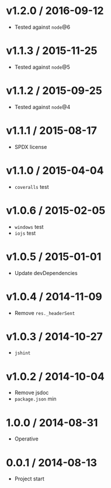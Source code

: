 v1.2.0 / 2016-09-12
==================

  * Tested against `node`@6

v1.1.3 / 2015-11-25
==================

  * Tested against `node`@5

v1.1.2 / 2015-09-25
==================

  * Tested against `node`@4

v1.1.1 / 2015-08-17
==================

  * SPDX license

v1.1.0 / 2015-04-04
==================

  * `coveralls` test

v1.0.6 / 2015-02-05
==================

  * `windows` test
  * `iojs` test

v1.0.5 / 2015-01-01
==================

  * Update devDependencies

v1.0.4 / 2014-11-09
==================

  * Remove `res._headerSent`

v1.0.3 / 2014-10-27
==================

  * `jshint`

v1.0.2 / 2014-10-04
==================

  * Remove jsdoc
  * `package.json` min

1.0.0 / 2014-08-31
==================

  * Operative

0.0.1 / 2014-08-13
==================

  * Project start
